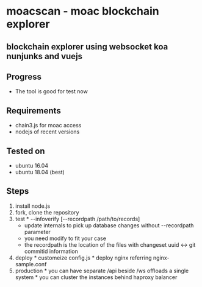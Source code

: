 # moacscan - moac blockchain explorer

## blockchain explorer using websocket koa nunjunks and vuejs

## Progress
  - The tool is good for test now

## Requirements
  - chain3.js for moac access
  - nodejs of recent versions
  
## Tested on
  - ubuntu 16.04
  - ubuntu 18.04 (best)
  
## Steps
  1. install node.js
  2. fork, clone the repository
  3. test
    * --infoverify [--recordpath /path/to/records]
      * update internals to pick up database changes without --recordpath parameter
      * you need modify to fit your case
      * the recordpath is the location of the files with changeset uuid <-> git commitid information 
  4. deploy
    * customeize config.js 
    * deploy nginx referring nginx-sample.conf
  5. production
    * you can have separate /api beside /ws offloads a single system
    * you can cluster the instances behind haproxy balancer
